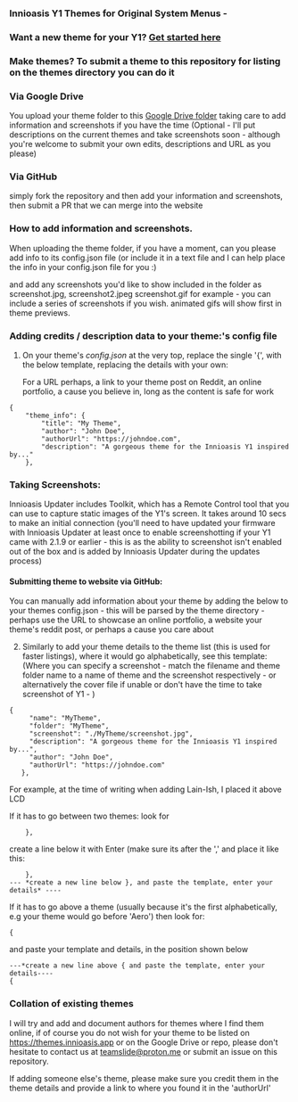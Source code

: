 ### Innioasis Y1 Themes for Original System Menus - 

### Want a new theme for your Y1? [Get started here](https://themes.innioasis.app) 
### Make themes? To submit a theme to this repository for listing on the themes directory you can do it

### Via Google Drive
You upload your theme folder to this [Google Drive folder](https://drive.google.com/drive/folders/1a6ztowRCbqww6LSOetUM9oUS9v10IKeF?usp=drive_link) taking care to add information and screenshots if you have the time (Optional - I'll put descriptions on the current themes and take screenshots soon - although you're welcome to submit your own edits, descriptions and URL as you please)

### Via GitHub
simply fork the repository and then add your information and screenshots, then submit a PR that we can merge into the website


### How to add information and screenshots.

When uploading the theme folder, if you have a moment, can you please add info to its config.json file (or include it in a text file and I can help place the info in your config.json file for you :)

and add any screenshots you'd like to show included in the folder as screenshot.jpg, screenshot2.jpeg screenshot.gif for example - you can include a series of screenshots if you wish. animated gifs will show first in theme previews.

### Adding credits / description data to your theme:'s config file

1. On your theme's *config.json* at the very top, replace the single '{', with the below template, replacing the details with your own:

   For a URL perhaps, a link to your theme post on Reddit, an online portfolio, a cause you believe in, long as the content is safe for work
    
```
{
    "theme_info": {
        "title": "My Theme",
        "author": "John Doe",
        "authorUrl": "https://johndoe.com",
        "description": "A gorgeous theme for the Innioasis Y1 inspired by..."
    },
```

### Taking Screenshots:
Innioasis Updater includes Toolkit, which has a Remote Control tool that you can use to capture static images of the Y1's screen. It takes around 10 secs to make an initial connection 
(you'll need to have updated your firmware with Innioasis Updater at least once to enable screenshotting if your Y1 came with 2.1.9 or earlier - this is as the ability to screenshot isn't enabled out of the box and is added by Innioasis Updater during the updates process)



#### Submitting theme to website via GitHub:

You can manually add information about your theme by adding the below to your themes config.json - this will be parsed by the theme directory - perhaps use the URL to showcase an online portfolio, a website your theme's reddit post, or perhaps a cause you care about

2. Similarly to add your theme details to the theme list (this is used for faster listings), where it would go alphabetically, see this template:
   (Where you can specify a screenshot - match the filename and theme folder name to a name of theme and the screenshot respectively - or alternatively the cover file if unable or don't have the time to take screenshot of Y1 - )

 ```
 {
      "name": "MyTheme",
      "folder": "MyTheme",
      "screenshot": "./MyTheme/screenshot.jpg",
      "description": "A gorgeous theme for the Innioasis Y1 inspired by...",
      "author": "John Doe",
      "authorUrl": "https://johndoe.com"
    },
```

  
For example, at the time of writing when adding Lain-Ish, I placed it above LCD

If it has to go between two themes:
look for 

```
    },
```
create a line below it with Enter (make sure its after the ',' and place it like this:

```
    },
--- *create a new line below }, and paste the template, enter your details* ----
```

If it has to go above a theme (usually because it's the first alphabetically, e.g your theme would go before 'Aero') then look for:

```
{
```
and paste your template and details, in the position shown below

```
---*create a new line above { and paste the template, enter your details----
{
```



### Collation of existing themes
I will try and add and document authors for themes where I find them online, if of course you do not wish for your theme to be listed on https://themes.innioasis.app or on the Google Drive or repo, please don't hesitate to contact us at teamslide@proton.me or submit an issue on this repository.

If adding someone else's theme, please make sure you credit them in the theme details and provide a link to where you found it in the 'authorUrl'
